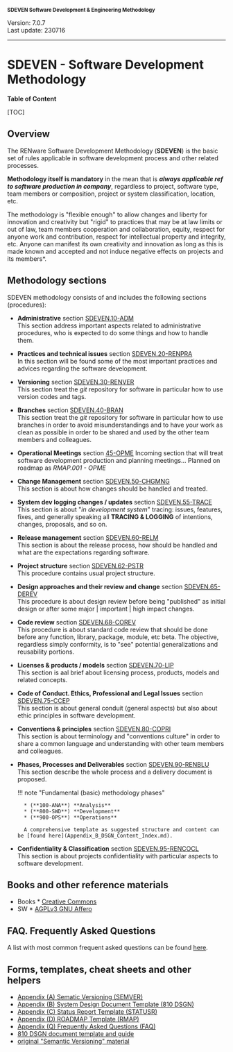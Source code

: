 <small>**SDEVEN Software Development & Engineering Methodology**</small>

Version: 7.0.7<br>
Last update: 230716

***

# SDEVEN - Software Development Methodology

**Table of Content**

[TOC]


## Overview

The RENware Software Development Methodology (**SDEVEN**) is the basic set of rules applicable in software development process and other related processes.

**Methodology itself is mandatory** in the mean that is ***always applicable ref to software production in company***, regardless to project, software type, team members or composition, project or system classification, location, etc.

The methodology is "flexible enough" to allow changes and liberty for innovation and creativity but "rigid" to practices that may be at law limits or out of law, team members cooperation and collaboration, equity, respect for anyone work and contribution, respect for intellectual property and integrity, etc. Anyone can manifest its own creativity and innovation as long as this is made known and accepted and not induce negative effects on projects and its members*.


## Methodology sections

SDEVEN methodology consists of and includes the following sections (procedures):

* **Administrative** section [SDEVEN.10-ADM](SDEVEN.10_ADM.md)<br>
    This section address important aspects related to administrative procedures, who is expected to do some things and how to handle them.

* **Practices and technical issues** section [SDEVEN.20-RENPRA](SDEVEN.20_RENPRA.md)<br>
    In this section will be found some of the most important practices and advices regarding the software development.

* **Versioning** section [SDEVEN.30-RENVER](SDEVEN.30_RENVER.md)<br>
    This section treat the *git* repository for software in particular how to use version codes and tags.

* **Branches** section [SDEVEN.40-BRAN](SDEVEN.40_BRAN.md)<br>
    This section treat the *git* repository for software in particular how to use branches in order to avoid misunderstandings and to have your work as clean as possible in order to be shared and used by the other team members and colleagues.

* **Operational Meetings** section [45-OPME](wip_page.md)
    Incoming section that will treat software development production and planning meetings... Planned on roadmap as *RMAP.001 - OPME*

* **Change Management** section [SDEVEN.50-CHGMNG](SDEVEN.50_CHGMNG.md)<br>
    This section is about how changes should be handled and treated.

* **System dev logging changes / updates** section [SDEVEN.55-TRACE](SDEVEN.55_TRACE.md)<br>
    This section is about "*in development system*" tracing: issues, features, fixes, and generally speaking all **TRACING & LOGGING** of intentions, changes, proposals, and so on.

* **Release management** section [SDEVEN.60-RELM](SDEVEN.60_RELM.md)<br>
    This section is about the release process, how should be handled and what are the expectations regarding software.

* **Project structure** section [SDEVEN.62-PSTR](SDEVEN.62_PSTR.md)<br>
    This procedure contains usual project structure.

* **Design approaches and their review and change** section [SDEVEN.65-DEREV](SDEVEN.65_DEREV.md)<br>
    This procedure is about design review before being "published" as initial design or after some major | important | high impact changes.

* **Code review** section [SDEVEN.68-COREV](SDEVEN.68_COREV.md)<br>
    This procedure is about standard code review that should be done before any function, library, package, module, etc beta.
    The objective, regardless simply conformity, is to "see" potential generalizations and reusability portions.

* **Licenses & products / models** section [SDEVEN.70-LIP](SDEVEN.70_LIP.md)<br>
    This section is aal brief about licensing process, products, models and related concepts.

* **Code of Conduct. Ethics, Professional and Legal Issues** section [SDEVEN.75-CCEP](SDEVEN.75_CCEP.md)<br>
    This section is about general conduit (general aspects) but also about ethic principles in software development.

* **Conventions & principles** section [SDEVEN.80-COPRI](SDEVEN.80_COPRI.md)<br>
    This section is about terminology and "conventions culture" in order to share a common language and understanding with other team members and colleagues.

* **Phases, Processes and Deliverables** section [SDEVEN.90-RENBLU](SDEVEN.90_RENBLU.md)<br>
    This section describe the whole process and a delivery document is proposed.
    
    !!! note "Fundamental (basic) methodology phases"

        * (**100-ANA**) **Analysis**
        * (**800-SWD**) **Development**
        * (**900-OPS**) **Operations**

        A comprehensive template as suggested structure and content can be [found here](Appendix_B_DSGN_Content_Index.md).

* **Confidentiality & Classification** section [SDEVEN.95-RENCOCL](SDEVEN.95_RENCOCL.md)<br>
    This section is about projects confidentiality with particular aspects to software development.





## Books and other reference materials

* Books * [Creative Commons](https://creativecommons.org/publicdomain/)
* SW * [AGPLv3 GNU Affero](https://www.gnu.org/licenses/agpl-3.0.html)



## FAQ. Frequently Asked Questions

A list with most common frequent asked questions can be found [here](Appendix_Q_faq.md).



## Forms, templates, cheat sheets and other helpers

* [Appendix (A) Sematic Versioning (SEMVER)](Appendix_A_Semantic_versioning.md)
* [Appendix (B) System Design Document Template (810 DSGN)](Appendix_B_DSGN_Content_Index.md)
* [Appendix (C) Status Report Template (STATUSR)](Appendix_C_Status_Report.md)
* [Appendix (D) ROADMAP Template (RMAP)](Appendix_D_ROADMAP_template.md)
* [Appendix (Q) Frequently Asked Questions (FAQ)](Appendix_Q_faq.md)
* [810 DSGN document template and guide](Appendix_B_DSGN_Content_Index.md)
* [original "Semantic Versioning" material](https://semver.org/)

